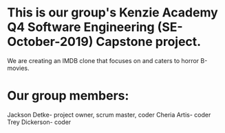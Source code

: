 # This is our group's Kenzie Academy Q4 Software Engineering (SE-October-2019) Capstone project.
We are creating an IMDB clone that focuses on and caters to horror B-movies.

# Our group members:
Jackson Detke- project owner, scrum master, coder
Cheria Artis- coder
Trey Dickerson- coder